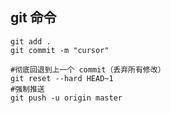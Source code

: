 
## git 命令
```shell
git add . 
git commit -m "cursor"

#彻底回退到上一个 commit（丢弃所有修改）
git reset --hard HEAD~1
#强制推送
git push -u origin master
```